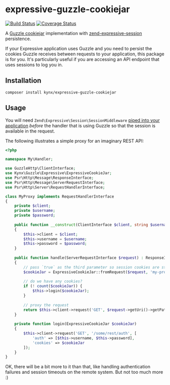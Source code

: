 # expressive-guzzle-cookiejar

[![Build Status](https://travis-ci.org/kynx/expressive-guzzle-cookiejar.svg?branch=master)](https://secure.travis-ci.org/kynx/expressive-guzzle-cookiejar)
[![Coverage Status](https://coveralls.io/repos/github/kynx/expressive-guzzle-cookiejar/badge.svg?branch=master)](https://coveralls.io/github/kynx/expressive-guzzle-cookiejar?branch=master)

A [Guzzle cookiejar] implementation with [zend-expressive-session] persistence.

If your Expressive application uses Guzzle and you need to persist the cookies Guzzle receives between requests to 
your application, this package is for you. It's particularly useful if you are accessing an API endpoint that uses
sessions to log you in.

## Installation

```
composer install kynx/expressive-guzzle-cookiejar
```

## Usage

You will need `Zend\Expressive\Session\SessionMiddleware` [piped into your application] _before_ the handler that is
using Guzzle so that the session is available in the request.

The following illustrates a simple proxy for an imaginary REST API:

```php
<?php

namespace My\Handler;

use GuzzleHttp\ClientInterface;
use Kynx\Guzzle\Expressive\ExpressiveCookieJar;
use Psr\Http\Message\ResponseInterface;
use Psr\Http\Message\ServerRequestInterface;
use Psr\Http\Server\RequestHandlerInterface;

class MyProxy implements RequestHandlerInterface
{
    private $client;
    private $username;
    private $password;
    
    public function __construct(ClientInterface $client, string $username, string $password) 
    {
        $this->client = $client;
        $this->username = $username;
        $this->password = $password;
    }
    
    public function handle(ServerRequestInterface $request) : ResponseInterface
    {
        // pass `true` as the third parameter so session cookies are stored
        $cookieJar = ExpressiveCookieJar::fromRequest($request, 'my-proxy', true);
        
        // do we have any cookies?
        if (! count($cookieJar)) {
            $this->login($cookieJar);
        }
        
        // proxy the request
        return $this->client->request('GET', $request->getUri()->getPath(), ['cookies' => $cookieJar]);
    }
    
    private function login(ExpressiveCookieJar $cookieJar)
    {
        $this->client->request('GET', '/some/rest/auth', [
            'auth' => [$this->username, $this->password],
            'cookies' => $cookieJar
        ]);
    }
}
```

OK, there will be a bit more to it than that, like handling authentication failures and session timeouts on the remote
system. But not too much more :)




[Guzzle cookiejar]: http://docs.guzzlephp.org/en/stable/request-options.html#cookies
[zend-expressive-session]: https://github.com/zendframework/zend-expressive-session
[piped into your application]: https://docs.zendframework.com/zend-expressive-session/middleware/#adding-the-middleware-to-your-application
